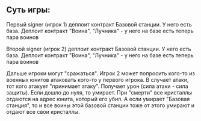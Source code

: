## Суть игры:
Первый signer (игрок 1) деплоит контракт Базовой станции. У него есть база.
Деплоит контракт "Воина", "Лучника" - у него на базе есть теперь пара воинов

Второй signer (игрок 2) деплоит контракт Базовой станции. У него есть база.
Деплоит контракт "Воина", "Лучника" - у него на базе есть теперь пара воинов

Дальше игроки могут "сражаться".
Игрок 2 может попросить кого-то из военных юнитов атаковать кого-то у первого игрока.
В случает атаки, тот кого атакует "принимает атаку". Получает урон (сила атаки - сила защиты). Если дошло до нуля, то умирает.
При "смерти" все кристаллы отдаются на адрес юнита, который его убил. А если умирает "Базовая станция", то и все воины этой базовой станции тоже от этого умирают и отдают все свои кристаллы.